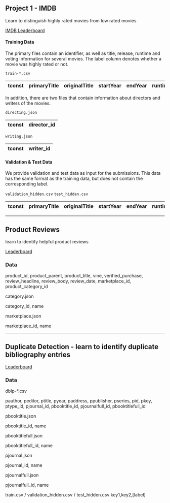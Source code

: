 
## Project 1 - IMDB 

Learn to distinguish highly rated movies from low rated movies

[IMDB Leaderboard](http://big-data-competitions.westeurope.cloudapp.azure.com:8080/imdb)



#### Training Data

The primary files contain an identifier, as well as title, release, runtime and voting information for several movies. The label column denotes whether a movie was highly rated or not.

`train-*.csv`

| tconst  |  primaryTitle | originalTitle | startYear | endYear | runtimeMinutes | numVotes | label |
|---|---|---|---|---|---|---|---|

In addition, there are two files that contain information about directors and writers of the movies.

`directing.json`


| tconst  |  director_id |
|---|---|


`writing.json`

| tconst  |  writer_id |
|---|---|

#### Validation & Test Data

We provide validation and test data as input for the submissions. This data has the same format as the training data, but does not contain the corresponding label.

`validation_hidden.csv` `test_hidden.csv`

| tconst  |  primaryTitle | originalTitle | startYear | endYear | runtimeMinutes | numVotes | 
|---|---|---|---|---|---|---|


----

## Product Reviews 

learn to identify helpful product reviews

[Leaderboard](http://big-data-competitions.westeurope.cloudapp.azure.com:8080/reviews)

### Data

product_id, product_parent, product_title, vine, verified_purchase, review_headline, review_body, review_date, marketplace_id, product_category_id


category.json

category_id, name


marketplace.json

marketplace_id, name

---

## Duplicate Detection - learn to identify duplicate bibliography entries

[Leaderboard](http://big-data-competitions.westeurope.cloudapp.azure.com:8080/dblp)

### Data

dblp-*.csv

pauthor, peditor, ptitle, pyear, paddress, ppublisher, pseries, pid, pkey, ptype_id, pjournal_id, pbooktitle_id, pjournalfull_id, pbooktitlefull_id

pbooktitle.json

pbooktitle_id, name

pbooktitlefull.json

pbooktitlefull_id, name


pjournal.json

pjournal_id, name


pjournalfull.json

pjournalfull_id, name


train.csv / validation_hidden.csv / test_hidden.csv
key1,key2,[label]

